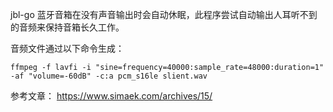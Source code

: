 jbl-go 蓝牙音箱在没有声音输出时会自动休眠，此程序尝试自动输出人耳听不到的音频来保持音箱长久工作。

音频文件通过以下命令生成：

`ffmpeg -f lavfi -i "sine=frequency=40000:sample_rate=48000:duration=1" -af "volume=-60dB" -c:a pcm_s16le slient.wav`

参考文章：
https://www.simaek.com/archives/15/
